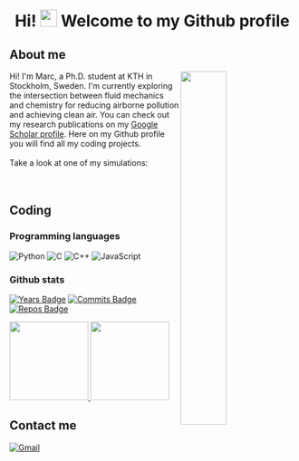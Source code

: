 [comment]: <> (Ideas to expand this README in the future: https://github.com/abhisheknaiidu/awesome-github-profile-readme)

<h1 align="center"> Hi! <img src="https://raw.githubusercontent.com/aemmadi/aemmadi/master/wave.gif" width="30px"> Welcome to my Github profile </h1>

<h2 align="left"> About me </h2>

<a href="https://doi.org/10.1103/PhysRevFluids.6.014701">
  <img src="./jet.gif" align="right" width="40%"/>
</a>

<p>
  Hi! I'm Marc, a Ph.D. student at KTH in Stockholm, Sweden. I'm currently exploring the intersection between fluid mechanics and chemistry for reducing airborne pollution and achieving clean air. You can check out my research publications on my <a href="https://scholar.google.com/citations?user=wEZyfUcAAAAJ&hl=es&oi=sra"> Google Scholar profile</a>. Here on my Github profile you will find all my coding projects. <br> <br>
  Take a look at one of my simulations: <br> <br> <br>
</p>

<h2 align="left"> Coding </h2>

<h3 align="left"> Programming languages </h3>

![Python](https://img.shields.io/badge/-Python-000?&logo=Python)
![C](https://img.shields.io/badge/-C-000?&logo=C)
![C++](https://img.shields.io/badge/-C++-000?&logo=c%2b%2b&logoColor=00599C)
![JavaScript](https://img.shields.io/badge/-JavaScript-000?&logo=JavaScript) <br>

<h3 align="left"> Github stats </h3>

[![Years Badge](https://badges.pufler.dev/years/marrov)](https://badges.pufler.dev)
[![Commits Badge](https://badges.pufler.dev/commits/monthly/marrov)](https://badges.pufler.dev)
[![Repos Badge](https://badges.pufler.dev/repos/marrov)](https://badges.pufler.dev) <br>

<a href="https://github.com/marrov">
  <img height="139px" src="https://github-readme-stats.vercel.app/api?username=marrov&hide_title=true&hide_border=false&show_icons=true&include_all_commits=true&count_private=true&line_height=22&theme=dark" /> <img height="139px" src="https://github-readme-stats.vercel.app/api/top-langs/?username=marrov&hide=cmake,fortran,cuda&hide_title=true&hide_border=false&layout=compact&langs_count=6&theme=dark" />
</a>

<h2 align="left"> Contact me </h2>

<p>
  <a href="mailto:work.7k9ri@slmail.me">
    <img alt="Gmail" src="https://img.shields.io/badge/Gmail-%23BB001B.svg?&style=for-the-badge&logo=Gmail&logoColor=white" />
  </a>
</p>
